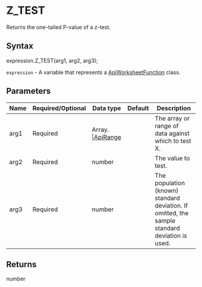 # Z_TEST

Returns the one-tailed P-value of a z-test.

## Syntax

expression.Z_TEST(arg1, arg2, arg3);

`expression` - A variable that represents a [ApiWorksheetFunction](../ApiWorksheetFunction.md) class.

## Parameters

| **Name** | **Required/Optional** | **Data type** | **Default** | **Description** |
| ------------- | ------------- | ------------- | ------------- | ------------- |
| arg1 | Required | Array.<number> &#124;[ApiRange](../../ApiRange/ApiRange.md) |  | The array or range of data against which to test X. |
| arg2 | Required | number |  | The value to test. |
| arg3 | Required | number |  | The population (known) standard deviation. If omitted, the sample standard deviation is used. |

## Returns

number
